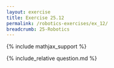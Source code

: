 ```yaml
---
layout: exercise
title: Exercise 25.12
permalink: /robotics-exercises/ex_12/
breadcrumb: 25-Robotics
---
```


{% include mathjax_support %}

<div><i class="arrow-up loader" data-chapter="robotics-exercises" data-exercise="ex_12" data-rating="0"></i></div>
{% include_relative question.md %}
